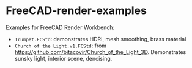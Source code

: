 # FreeCAD-render-examples
Examples for FreeCAD Render Workbench:
- `Trumpet.FCStd`: demonstrates HDRI, mesh smoothing, brass material
- `Church of the Light.v1.FCStd`: from https://github.com/bitacovir/Church_of_the_Light_3D. Demonstrates sunsky light, interior scene, denoising.
